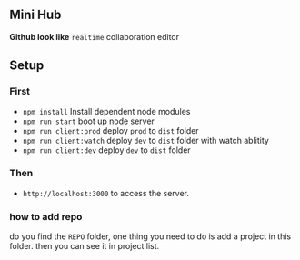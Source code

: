 ## Mini Hub
**Github look like** `realtime` collaboration editor

## Setup
### First
* `npm install` Install dependent node modules
* `npm run start` boot up node server
* `npm run client:prod` deploy `prod` to `dist` folder
* `npm run client:watch` deploy `dev` to `dist` folder with watch ablitity
* `npm run client:dev` deploy `dev` to `dist` folder


### Then
* `http://localhost:3000` to access the server.

### how to add repo
do you find the `REPO` folder, one thing you need to do is add a project in this folder. then you can see it in project list.
